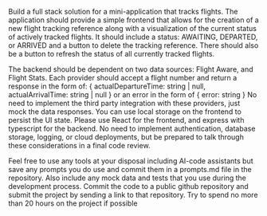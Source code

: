 Build a full stack solution for a mini-application that tracks flights. The application should provide a simple frontend that allows for the creation of a new flight tracking reference along with a visualization of the current status of actively tracked flights. It should include a status: AWAITING, DEPARTED, or ARRIVED and a button to delete the tracking reference. There should also be a button to refresh the status of all currently tracked flights.

The backend should be dependent on two data sources: Flight Aware, and Flight Stats. Each provider should accept a flight number and return a response in the form of: { actualDepartureTime: string | null, actualArrivalTime: string | null } or an error in the form of { error: string } No need to implement the third party integration with these providers, just mock the data responses. You can use local storage on the frontend to persist the UI state. Please use React for the frontend, and express with typescript for the backend. No need to implement authentication, database storage, logging, or cloud deployments, but be prepared to talk through these considerations in a final code review. 

Feel free to use any tools at your disposal including AI-code assistants but save any prompts you do use and commit them in a prompts.md file in the repository. Also include any mock data and tests that you use during the development process. Commit the code to a public github repository and submit the project by sending a link to that repository. Try to spend no more than 20 hours on the project if possible